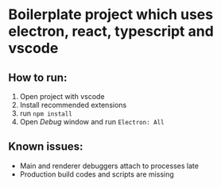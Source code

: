 # Boilerplate project which uses electron, react, typescript and vscode

## How to run:
1. Open project with vscode
1. Install recommended extensions
1. run `npm install`
1. Open *Debug* window and run `Electron: All`

## Known issues:
* Main and renderer debuggers attach to processes late
* Production build codes and scripts are missing
